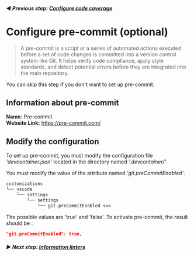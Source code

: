 ######  **◀️ Previous step: [Configure code coverage](./05-configure-code-coverage.md)**

# Configure pre-commit (optional)

> A pre-commit is a script or a series of automated actions executed before a set of code changes is committed into a version control system like Git. It helps verify code compliance, apply style standards, and detect potential errors before they are integrated into the main repository.

You can skip this step if you don't want to set up pre-commit.

## Information about pre-commit

**Name:** Pre-commit<br>
**Website Link:** https://pre-commit.com/

## Modify the configuration

To set up pre-commit, you must modify the configuration file *'devcontainer.json'* located in the directory named *'.devcontainer/'*.

You must modify the value of the attribute named *'git.preCommitEnabled'*.

```txt
customizations
└── vscode
    └── settings
        └── settings
            └── git.preCommitEnabled <<<
```

The possible values are 'true' and 'false'. To activate pre-commit, the result should be :

```json
"git.preCommitEnabled": true,
```

###### **▶ Next step: [Information linters](./07-information-linters.md)**
